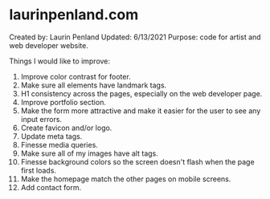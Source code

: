 # laurinpenland.com
Created by: Laurin Penland
Updated: 6/13/2021
Purpose: code for artist and web developer website.

Things I would like to improve:
1) Improve color contrast for footer.
2) Make sure all elements have landmark tags.
3) H1 consistency across the pages, especially on the web developer page.
4) Improve portfolio section.
5) Make the form more attractive and make it easier for the user to see any input errors.
6) Create favicon and/or logo.
7) Update meta tags.
8) Finesse media queries.
9) Make sure all of my images have alt tags.
10) Finesse background colors so the screen doesn't flash when the page first loads.
11) Make the homepage match the other pages on mobile screens.
12) Add contact form.
